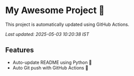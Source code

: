 # My Awesome Project 🚀

This project is automatically updated using GitHub Actions.

_Last updated: 2025-05-03 10:20:38 IST_

## Features
- Auto-update README using Python 🐍
- Auto Git push with GitHub Actions 🤖
